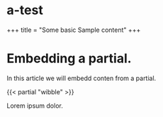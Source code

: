 # a-test

+++
title = "Some basic Sample content"
+++

 # Embedding a partial.
In this article we will embedd conten from a partial.

{{< partial "wibble" >}}

 Lorem ipsum dolor.
